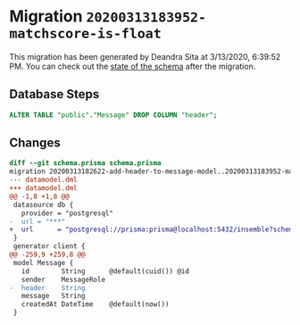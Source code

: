 # Migration `20200313183952-matchscore-is-float`

This migration has been generated by Deandra Sita at 3/13/2020, 6:39:52 PM.
You can check out the [state of the schema](./schema.prisma) after the migration.

## Database Steps

```sql
ALTER TABLE "public"."Message" DROP COLUMN "header";
```

## Changes

```diff
diff --git schema.prisma schema.prisma
migration 20200313182622-add-header-to-message-model..20200313183952-matchscore-is-float
--- datamodel.dml
+++ datamodel.dml
@@ -1,8 +1,8 @@
 datasource db {
   provider = "postgresql"
-  url = "***"
+  url      = "postgresql://prisma:prisma@localhost:5432/insemble?schema=public"
 }
 generator client {
@@ -259,9 +259,8 @@
 model Message {
   id        String      @default(cuid()) @id
   sender    MessageRole
-  header    String
   message   String
   createdAt DateTime    @default(now())
 }
```


